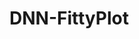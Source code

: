 # DNN-FittyPlot
<!-- Code developed during the completion of the bachelor's thesis titled *"Computational Study of Oscillatory Growth Instability in Directional Solidification of Alloys"* as part of a Research Initiation Fellowship (RIF) at the IMDEA Materials research center.

The work undertaken within this thesis has also led to the publication of a peer-reviewed article focusing on the mechanisms of the buoyancy-induced oscillatory growth instability in directional solidification. If you find this work (or code) helpful please consider citing
```
@article{barbera2023,
	doi = {10.1088/1757-899X/1281/1/012050},
	url = {https://dx.doi.org/10.1088/1757-899X/1281/1/012050},
	year = {2023},
	month = {may},
	publisher = {IOP Publishing},
	volume = {1281},
	number = {1},
	pages = {012050},
	author = {Josep María Barberá and Thomas Isensee and Damien Tourret},
	title = {On the occurrence of buoyancy-induced oscillatory growth instability in directional solidification of alloys},
	journal = {IOP Conference Series: Materials Science and Engineering},
}
```
> This study was supported by the Spanish Ministry of Science and Innovation through the María de Maeztu seal of excellence of IMDEA Materials Institute (CEX2018-000800-M).

## Content
- [**Source code**](#source-code)
    1. [Automated Launch](#1-auto-launch)
    2. [Plotting](#2-plotting)
    3. [Fitting](#3-fitting)
- [**Acknowledgments**](#acknowledgments)

## Source code
### 1. Auto-Launch

**create_input_files.ipynb** is the main file for this repository.

To get started with creating input files for simulations, follow these steps:

1. Define the name of the new simulation (refer to the 'Project folder structure' section).

2. Execute the notebook. It will create a folder for your new simulation along with other necessary directories.

3. You must define the following parameters:
    - Basic simulation parameters
    - The path to cluster executables that you will be using
    - The simulation matrix, structured as follows:

```python
simulations = ([
    [1, 'thor', 4, [14, 18, 21, 30], [4, 5, 6, 7], 1.24, 630, 638, 120, 0],
    [5, 'thor', 5, [10, 15, 21, 30], [5, 6, 7, 4], 1.1, 630, 638, 120, 0],
    [2, 'thor', 6, [9, 15, 21, 30], [6, 7, 4, 5], 1.0, 630, 510, 100, 0],
    [6, 'thor', 7, [9, 14, 18, 21], [7, 4, 5, 6], 0.94, 630, 510, 100, 0],
    [3, 'thor', 8, [7, 14, 18, 21], [4, 5, 6, 7], 0.9, 630, 398, 90, 0],
    [7, 'thor', 9, [7, 10, 14, 18], [5, 6, 7, 4], 0.8, 630, 398, 90, 0],
    [4, 'thor', 10, [7, 10, 14, 18], [6, 7, 4, 5], 0.7, 630, 398, 90, 0],
    [8, 'thor', 9, [14, 18], [4, 5], 0.8, 1470, 398, 90, 0],
    [9, 'thor', 10, [10, 14], [6, 7], 0.7, 1470, 398, 90, 0]
])
```
Once executed, you will generate three types of files: input files (.in), launchers (.sh), and scp files (also .sh).

Outside of the simulation folder created, you will find an scp file. Running this file will upload all the generated files (located inside the simulation folder) to the server. Ensure you have a stable and fast connection with the server as it relies on scp for file transfer.

### 2. Plotting

**plotting.py** is the executable file designed for plotting a dynamic grid of figures, where the number of figures within the plot can vary.

Here's how it works:
1. **Data File Search:** The script navigates within a folder to search for specific data files with a `.dat` extension, each corresponding to a different simulation.

2. **Plotting:** It then proceeds to plot various data, such as velocity vs. time, and can also generate a smooth version of the velocity by calculating the derivative of the position, allowing you to choose the level of smoothness.

3. **Folder Creation:** Additionally, the script creates a folder named 'small_grid' within which it generates another set of plots, each containing other relevant information for each simulation. An example of such plots can be found in the 'examples' folder.

4. **Customization:** In the `main()` section of the code, you have the flexibility to define your own customization options for plotting. It's advisable to define any preferred aliases in your `.bashrc` or `.zshrc` file to streamline the execution of this script.

### 3. Fitting

This notebook, **signal_fitting.ipynb**, holds significant importance. It serves as a tool for function fitting, offering an innovative approach.

Key Features:
- **Dynamic Fitting:** This notebook implements dynamic fitting, both forward and backward. It provides initial guess values and uses boundaries for the fitting process. The notebook iterates through the data, expanding the fitting range to find the best R^2 values for the fit while ensuring an adequate time range for fitting.
- **Frequency Guess Values:** Notably, guess values for the frequency are derived from the Fast Fourier Transform (FFT) of the data.
- **Function Variants:** Two functions, 'spiky' and 'decaying,' are utilized. The FITTING variable should be adjusted: set it to True for 'spiky' and False for 'decaying.'
- **Directory Configuration:** The HOME variable, set to 0, allows for configuring directories for different locations, such as home and IMDEA, which can be significant for workflow organization.
- **Key Parameters**:
    - `folders = glob.glob("v10_N10_*")`: Specify the name of the desired simulation to fit here.
    - `desired_start = 9`: This parameter determines the start time for the fitting range, and it holds considerable importance.
    - `dimensionless = 0`: Initially set to 0, but if you prefer to use dimensionless values, change it to 1.

Additionally, there are other smaller details, some of which are commented on in the Jupyter or Python files, while others are not. Feel free to contact me at chemabc@gmail.com if you have any questions or require further assistance. I'm here to help!

## Acknowledgments

This work would not have been possible without the invaluable guidance of Damien Tourret and the consistent assistance of Thomas Isensee.

I also extend my gratitude to the rest of Damien's group at IMDEA: Jose, Jorge, Adrian, Mohamed, and Rouhollah, for their continuous support.

Finally, I would like to express my thanks to the Spanish Ministry of Science and Innovation for their support through the María de Maeztu seal of excellence at the IMDEA Materials Institute (CEX2018-000800-M).

 -->
